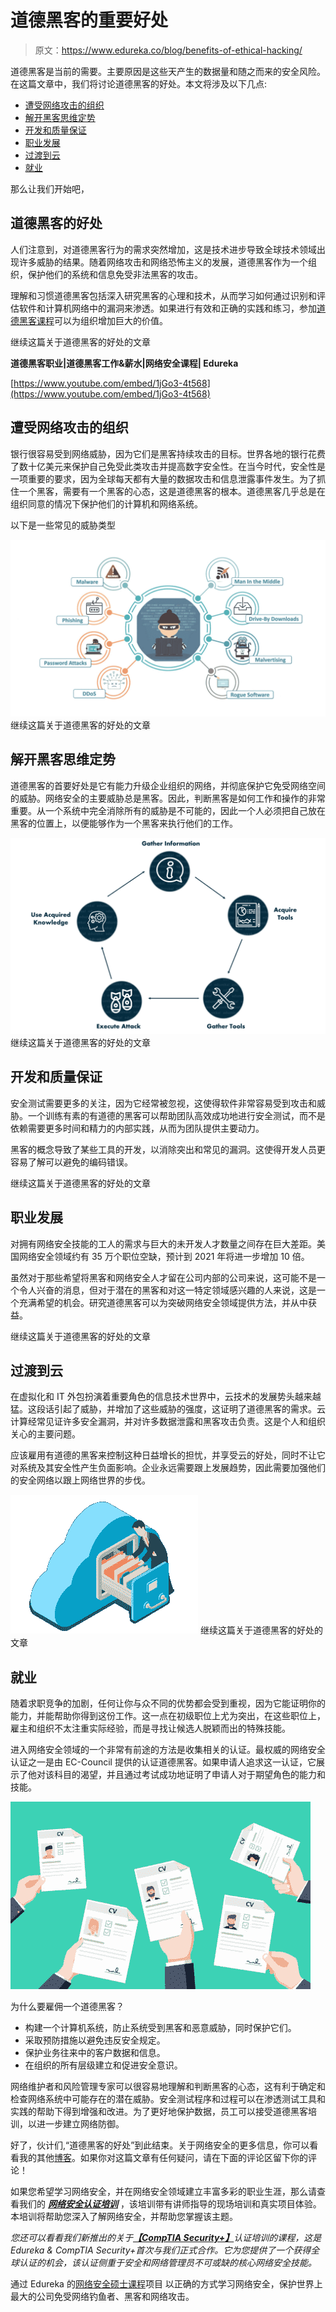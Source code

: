 # 道德黑客的重要好处

> 原文：<https://www.edureka.co/blog/benefits-of-ethical-hacking/>

道德黑客是当前的需要。主要原因是这些天产生的数据量和随之而来的安全风险。在这篇文章中，我们将讨论道德黑客的好处。本文将涉及以下几点:

*   [遭受网络攻击的组织](#Organizationsundercyber-attack)
*   [解开黑客思维定势](#Unravelingthehackermindset)
*   [开发和质量保证](#DevelopmentandQualityAssurance)
*   [职业发展](#ProfessionalDevelopment)
*   [过渡到云](#TransitiontoCloud)
*   [就业](#Employment)

那么让我们开始吧，

## **道德黑客的好处**

人们注意到，对道德黑客行为的需求突然增加，这是技术进步导致全球技术领域出现许多威胁的结果。随着网络攻击和网络恐怖主义的发展，道德黑客作为一个组织，保护他们的系统和信息免受非法黑客的攻击。

理解和习惯道德黑客包括深入研究黑客的心理和技术，从而学习如何通过识别和评估软件和计算机网络中的漏洞来渗透。如果进行有效和正确的实践和练习，参加[道德黑客课程](https://www.edureka.co/ceh-ethical-hacking-certification-course)可以为组织增加巨大的价值。

继续这篇关于道德黑客的好处的文章

**道德黑客职业|道德黑客工作&薪水|网络安全课程| Edureka**

[https://www.youtube.com/embed/1jGo3-4t568](https://www.youtube.com/embed/1jGo3-4t568)

## **遭受网络攻击的组织**

银行很容易受到网络威胁，因为它们是黑客持续攻击的目标。世界各地的银行花费了数十亿美元来保护自己免受此类攻击并提高数字安全性。在当今时代，安全性是一项重要的要求，因为全球每天都有大量的数据攻击和信息泄露事件发生。为了抓住一个黑客，需要有一个黑客的心态，这是道德黑客的根本。道德黑客几乎总是在组织同意的情况下保护他们的计算机和网络系统。

以下是一些常见的威胁类型

![Threats - Benefits Of Ethical Hacking - Edureka](img/e57c0bc9c77d786b23cc5357913e80b7.png) 继续这篇关于道德黑客的好处的文章

## **解开黑客思维定势**

道德黑客的首要好处是它有能力升级企业组织的网络，并彻底保护它免受网络空间的威胁。网络安全的主要威胁总是黑客。因此，判断黑客是如何工作和操作的非常重要。从一个系统中完全消除所有的威胁是不可能的，因此一个人必须把自己放在黑客的位置上，以便能够作为一个黑客来执行他们的工作。

![Social Engineering - Benefits Of Ethical Hacking - Edureka](img/8931524a6884e6a9eb744b4d2904875b.png) 继续这篇关于道德黑客的好处的文章

## **开发和质量保证**

安全测试需要更多的关注，因为它经常被忽视，这使得软件非常容易受到攻击和威胁。一个训练有素的有道德的黑客可以帮助团队高效成功地进行安全测试，而不是依赖需要更多时间和精力的内部实践，从而为团队提供主要动力。

黑客的概念导致了某些工具的开发，以消除突出和常见的漏洞。这使得开发人员更容易了解可以避免的编码错误。

继续这篇关于道德黑客的好处的文章

## **职业发展**

对拥有网络安全技能的工人的需求与巨大的未开发人才数量之间存在巨大差距。美国网络安全领域约有 35 万个职位空缺，预计到 2021 年将进一步增加 10 倍。

虽然对于那些希望将黑客和网络安全人才留在公司内部的公司来说，这可能不是一个令人兴奋的消息，但对于潜在的黑客和对这一特定领域感兴趣的人来说，这是一个充满希望的机会。研究道德黑客可以为突破网络安全领域提供方法，并从中获益。

继续这篇关于道德黑客的好处的文章

## **过渡到云**

在虚拟化和 IT 外包扮演着重要角色的信息技术世界中，云技术的发展势头越来越猛。这段话引起了威胁，并增加了这些威胁的强度，这证明了道德黑客的需求。云计算经常见证许多安全漏洞，并对许多数据泄露和黑客攻击负责。这是个人和组织关心的主要问题。

应该雇用有道德的黑客来控制这种日益增长的担忧，并享受云的好处，同时不让它对系统及其安全性产生负面影响。企业永远需要跟上发展趋势，因此需要加强他们的安全网络以跟上网络世界的步伐。

![Cloud - Benefits Of Ethical Hacking - Edureka](img/3617120f2103bab60fd4eda20a9a3800.png) 继续这篇关于道德黑客的好处的文章

## **就业**

随着求职竞争的加剧，任何让你与众不同的优势都会受到重视，因为它能证明你的能力，并能帮助你得到这份工作。这一点在初级职位上尤为突出，在这些职位上，雇主和组织不太注重实际经验，而是寻找让候选人脱颖而出的特殊技能。

进入网络安全领域的一个非常有前途的方法是收集相关的认证。最权威的网络安全认证之一是由 EC-Council 提供的认证道德黑客。如果申请人追求这一认证，它展示了他对该科目的渴望，并且通过考试成功地证明了申请人对于期望角色的能力和技能。

**![Social Engineering - Benefits Of Ethical Hacking - Edureka](img/436e153cf0b61f0122583ea0f5fb957f.png)**

为什么要雇佣一个道德黑客？

*   构建一个计算机系统，防止系统受到黑客和恶意威胁，同时保护它们。
*   采取预防措施以避免违反安全规定。
*   保护业务往来中的客户数据和信息。
*   在组织的所有层级建立和促进安全意识。

网络维护者和风险管理专家可以很容易地理解和判断黑客的心态，这有利于确定和检查网络系统中可能存在的潜在威胁。安全测试程序和过程可以在渗透测试工具和实践的帮助下得到增强和改进。为了更好地保护数据，员工可以接受道德黑客培训，以进一步建立网络防御。

好了，伙计们,“道德黑客的好处”到此结束。关于网络安全的更多信息，你可以看看我的其他[博客](https://www.edureka.co/blog/?s=cybersecurity)。如果你对这篇文章有任何疑问，请在下面的评论区留下你的评论！

如果您希望学习网络安全，并在网络安全领域建立丰富多彩的职业生涯，那么请查看我们的 [***网络安全认证培训***](https://www.edureka.co/cybersecurity-certification-training) ，该培训带有讲师指导的现场培训和真实项目体验。本培训将帮助您深入了解网络安全，并帮助您掌握该主题。

*您还可以看看我们新推出的关于[**【CompTIA Security+】**](https://www.edureka.co/comptia-security-plus-certification-training)认证培训的课程，这是 Edureka & CompTIA Security+首次与我们正式合作。它为您提供了一个获得全球认证的机会，该认证侧重于安全和网络管理员不可或缺的核心网络安全技能。*

通过 Edureka 的[网络安全硕士课程](https://www.edureka.co/masters-program/cybersecurity-training)项目 以正确的方式学习网络安全，保护世界上最大的公司免受网络钓鱼者、黑客和网络攻击。